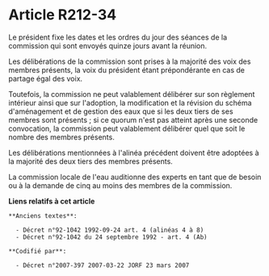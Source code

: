 # Article R212-34

Le président fixe les dates et les ordres du jour des séances de la commission qui sont envoyés quinze jours avant la
réunion.

Les délibérations de la commission sont prises à la majorité des voix des membres présents, la voix du président étant
prépondérante en cas de partage égal des voix.

Toutefois, la commission ne peut valablement délibérer sur son règlement intérieur ainsi que sur l'adoption, la modification
et la révision du schéma d'aménagement et de gestion des eaux que si les deux tiers de ses membres sont présents ; si ce
quorum n'est pas atteint après une seconde convocation, la commission peut valablement délibérer quel que soit le nombre des
membres présents.

Les délibérations mentionnées à l'alinéa précédent doivent être adoptées à la majorité des deux tiers des membres présents.

La commission locale de l'eau auditionne des experts en tant que de besoin ou à la demande de cinq au moins des membres de la
commission.

**Liens relatifs à cet article**

	**Anciens textes**:

	  - Décret n°92-1042 1992-09-24 art. 4 (alinéas 4 à 8)
	  - Décret n°92-1042 du 24 septembre 1992 - art. 4 (Ab)

	**Codifié par**:

	  - Décret n°2007-397 2007-03-22 JORF 23 mars 2007
